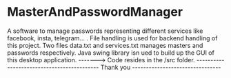 # MasterAndPasswordManager
A software to manage passwords representing different services like facebook, insta, telegram... .
File handling is used for backend handling of this project. Two files data.txt and services.txt manages masters and passwords respectively.
Java swing library isn ued to build up the GUI of this desktop application.
-------> Code resides in the /src folder.
------------------------------------------- Thank you --------------------------------
